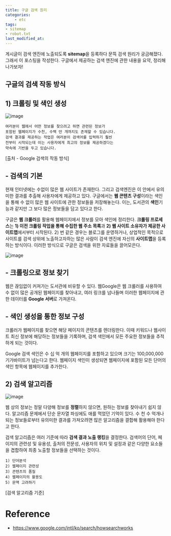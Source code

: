 ```yaml
---
title: 구글 검색 원리
categories:	
    - etc
tags: 
- sitemap
- robot.txt
last_modified_at:
---
```


  게시글이 검색 엔진에 노출되도록 **sitemap**을 등록하다 문뜩 검색 원리가 궁금해졌다.  그래서 이 포스팅을 작성한다. 구글에서 제공하는 검색 엔진에 관한 내용을 요약, 정리해나가보자!

## 구글의 검색 작동 방식

## 1) 크롤링 및 색인 생성

![image](https://user-images.githubusercontent.com/49560745/103262938-bd798f00-49e9-11eb-9cf5-e56fd0d3c15c.png)

```
여러분이 웹에서 어떤 정보를 찾으려고 하면 관련된 정보가 
포함된 웹페이지가 수천, 수백 만 개까지도 존재할 수 있습니다. 
검색 결과를 제공하는 작업은 여러분이 검색어를 입력하기 훨씬 
전부터 시작되는데 이는 사용자에게 최고의 정보를 제공하겠다는 
약속에 기반을 두고 있습니다.
```

[출처 - Google 검색의 작동 방식]

## - 검색의 기본

 현재 인터넷에는 수없이 많은 웹 사이트가 존재한다. 그리고 검색엔진은 이 안에서 유의미한 결과를 추출해 사용자에게 제공하고 있다. 구글에서는 **웹 콘텐츠 구성**이라는 색인을 통해 수 없이 많은 웹 사이트에 관한 정보들을 저장해놓는다. 이는, 도서관의 **색인**기능과 같지만 그 보다 많은 정보들을 담고 있다고 한다.

구글은 **웹 크롤러**를 활용해 웹페이지에서 정보를 모아 색인에 정리한다. **크롤링 프로세스**는 **1) 이전 크롤링 작업을 통해 수집한 웹 주소 목록**과 **2) 웹 사이트 소유자가 제공한 사이트맵**에서부터 시작된다. 2) 번 같은 경우는 블로그를 운영하거나, 상업적인 목적으로 사이트를 검색 상위에 노출하고자하는 많은 사람이 검색 엔진에 자신의 **사이트맵**을 등록하는 방식이다. 이러한 방식으로 구글은 검색을 위한 자료들을 끌어모은다. 



![image](https://user-images.githubusercontent.com/49560745/103263580-9e7bfc80-49eb-11eb-8373-91aad035719e.png)

## - 크롤링으로 정보 찾기

 웹은 끊임없이 커져가는 도서관에 비유할 수 있다. 웹Google은 웹 크롤러를 사용하여 수 없이 많은 공개된 웹페이지를 찾아내고, 여러 링크를 넘나들며 이러한 웹페이지에 관한 데이터를 **Google 서버**로 가져온다.



## - 색인 생성을 통한 정보 구성

크롤러가 웹페이지를 찾으면 해당 페이지의 콘텐츠를 렌더링한다. 이때 키워드나 웹사이트 최신 정보에 해당하는 정보들을 기록하며, 검색 색인에서 모든 주요한 정보들을 추적하게 되는 것이다.

Google 검색 색인은 수 십 억 개의 웹페이지를 포함하고 있으며 크기는 100,000,000 기가바이트가 넘는다고 한다. 웹페이지 색인이 생성되면 웹페이지에 포함된 모든 단어의 색인 항목에 웹페이지를 추가한다.



## 2) 검색 알고리즘

![image](https://user-images.githubusercontent.com/49560745/103264182-4e9e3500-49ed-11eb-867c-5f16ca6878d0.png)

 웹 상의 정보는 정말 다양해 정보를 **정렬**하지 않으면, 원하는 정보를 찾아내기 쉽지 않다. 알고리즘 문제에서 단순 문자열 파싱에도 애를 먹었던 기억이 있다. 수 천 수 억개나 되는 정보들로부터 유의미한 결과를 가져오려면 많은 알고리즘을 결합해 활용해야 한다고 한다.

검색 알고리즘은 여러 기준에 따라 **검색 결과 노출 랭킹**을 결정한다. 검색어의 단어, 페이지의 관련성 및 유용성, 출처의 전문성, 사용자의 위치 및 설정과 같은 다양한 요소들을 겹합하여 최종 노출할 정보들을 선택하는 것이다.

```
1) 단어분석
2) 웹페이지 관련성
3) 콘텐츠의 품질
4) 웹페이지의 활용도
5) 문맥 고려하기
```

[검색 알고리즘 기준]



# Reference

- https://www.google.com/intl/ko/search/howsearchworks













